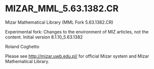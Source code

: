 # MIZAR_MML_5.63.1382.CR
Mizar Mathematical Library (MML Fork 5.63.1382.CR)

Experimental fork: Changes to the environment of MIZ articles, not the content.
Initial version 8.1.10_5.63.1382 

Roland Coghetto 

Please see http://mizar.uwb.edu.pl/ for official Mizar system and Mizar Mathematical Library.

